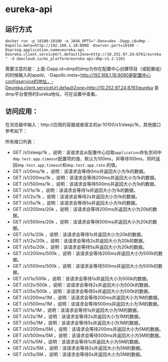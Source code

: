# eureka-api

## 运行方式
```
docker run -p 10100:10100 -e JAVA_OPTS="-Denv=dev -Dapp.id=dmp -Dapollo.meta=http://192.168.1.18:8080 -Dserver.port=10100 -Dspring.application.name=eureka-api -Deureka.client.serviceUrl.defaultZone=http://10.252.97.24:8761/eureka " -d daocloud.io/ms_platform/eureka-api:dmp-v1.2-1101
```
需要注意的是：上面-Dapp.id=dmp的dmp为你在配置中心创建项目（或配置组）的时候输入的appId，-Dapollo.meta=http://192.168.1.18:8080是配置中心configservice的地址，-Deureka.client.serviceUrl.defaultZone=http://10.252.97.24:8761/eureka 是dmp平台使用的Eureka地址，可在设置中查看。

## 访问应用：
在浏览器中输入：http://应用的容器或者宿主机ip:10100/s1/sleep/1k，其他接口参考如下：

所有接口列表：
- GET /s1/sleep/1k ，说明：该请求会从配置中心拉取`application`命名空间中`dmp.test.app.timeout`配置项的值，默认为100ms，并等待100ms，同时返回`dmp.test.app.timeout`和`dmp.test.app.rate`	的值。
- GET /s1/0ms/1k ，说明：该请求会等待0ms并返回大小为1k的数据。
- GET /s1/200ms/1k ，说明：该请求会等待200ms并返回大小为1k的数据。
- GET /s1/500ms/1k ，说明：该请求会等待500ms并返回大小为1k的数据。
- GET /s1/1s/1k ，说明：该请求会等待1s并返回大小为1k的数据。
- GET /s1/2s/1k ，说明：该请求会等待2s并返回大小为1k的数据。
- GET /s1/5s/1k ，说明：该请求会等待5s并返回大小为1k的数据。
- GET /s1/200ms/20k ，说明：该请求会等待200ms并返回大小为20k的数据。
- GET /s1/500ms/20k ，说明：该请求会等待500ms并返回大小为20k的数据。
- GET /s1/1s/20k ，说明：该请求会等待1s并返回大小为20k的数据。
- GET /s1/2s/20k ，说明：该请求会等待2s并返回大小为20k的数据。
- GET /s1/5s/20k ，说明：该请求会等待5s并返回大小为20k的数据。
- GET /s1/200ms/500k ，说明：该请求会等待200ms并返回大小为500k的数据。
- GET /s1/500ms/500k ，说明：该请求会等待500ms并返回大小为500k的数据。
- GET /s1/1s/500k ，说明：该请求会等待1s并返回大小为500k的数据。
- GET /s1/2s/500k ，说明：该请求会等待2s并返回大小为500k的数据。
- GET /s1/5s/500k ，说明：该请求会等待5s并返回大小为500k的数据。
- GET /s1/200ms/1M ，说明：该请求会等待200ms并返回大小为1M的数据。
- GET /s1/500ms/1M ，说明：该请求会等待500ms并返回大小为1M的数据。
- GET /s1/1s/1M ，说明：该请求会等待1s并返回大小为1M的数据。
- GET /s1/2s/1M ，说明：该请求会等待2s并返回大小为1M的数据。
- GET /s1/5s/1M ，说明：该请求会等待5s并返回大小为1M的数据。
- GET /s1/200ms/5M ，说明：该请求会等待200ms并返回大小为5M的数据。
- GET /s1/500ms/5M ，说明：该请求会等待500ms并返回大小为5M的数据。
- GET /s1/1s/5M ，说明：该请求会等待1s并返回大小为5M的数据。
- GET /s1/2s/5M ，说明：该请求会等待2s并返回大小为5M的数据。
- GET /s1/5s/5M ，说明：该请求会等待5s并返回大小为5M的数据。